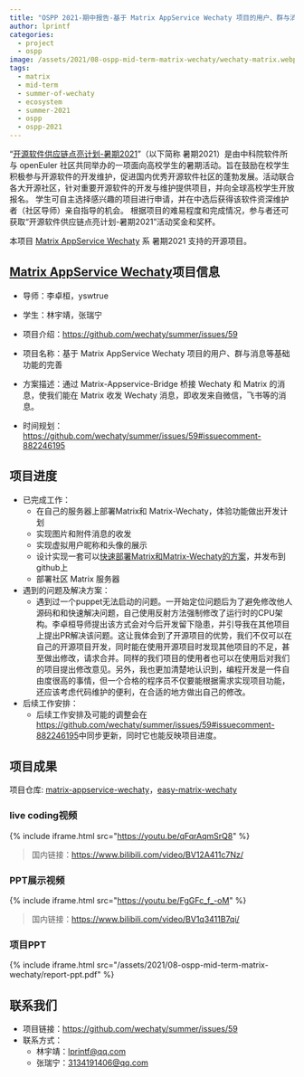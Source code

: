 ```yaml
---
title: "OSPP 2021-期中报告-基于 Matrix AppService Wechaty 项目的用户、群与消息等基础功能的完善"
author: lprintf
categories:
  - project
  - ospp
image: /assets/2021/08-ospp-mid-term-matrix-wechaty/wechaty-matrix.webp
tags:
  - matrix
  - mid-term
  - summer-of-wechaty
  - ecosystem
  - summer-2021
  - ospp
  - ospp-2021
---
```


“[开源软件供应链点亮计划-暑期2021](https://summer.iscas.ac.cn)”（以下简称 暑期2021）是由中科院软件所与 openEuler 社区共同举办的一项面向高校学生的暑期活动。旨在鼓励在校学生积极参与开源软件的开发维护，促进国内优秀开源软件社区的蓬勃发展。活动联合各大开源社区，针对重要开源软件的开发与维护提供项目，并向全球高校学生开放报名。 学生可自主选择感兴趣的项目进行申请，并在中选后获得该软件资深维护者（社区导师）亲自指导的机会。 根据项目的难易程度和完成情况，参与者还可获取“开源软件供应链点亮计划-暑期2021”活动奖金和奖杯。

本项目 [Matrix AppService Wechaty](https://github.com/wechaty/matrix-appservice-wechaty) 系 暑期2021 支持的开源项目。

## [Matrix AppService Wechaty](https://github.com/wechaty/matrix-appservice-wechaty)项目信息

- 导师：李卓桓，yswtrue
- 学生：林宇靖，张瑞宁
- 项目介绍：<https://github.com/wechaty/summer/issues/59>

- 项目名称：基于 Matrix AppService Wechaty 项目的用户、群与消息等基础功能的完善
- 方案描述：通过 Matrix-Appservice-Bridge 桥接 Wechaty 和 Matrix 的消息，使我们能在 Matrix 收发 Wechaty 消息，即收发来自微信，飞书等的消息。
- 时间规划：<https://github.com/wechaty/summer/issues/59#issuecomment-882246195>

## 项目进度

- 已完成工作：  
  - 在自己的服务器上部署Matrix和 Matrix-Wechaty，体验功能做出开发计划
  - 实现图片和附件消息的收发
  - 实现虚拟用户昵称和头像的展示
  - 设计实现一套可以[快速部署Matrix和Matrix-Wechaty的方案](https://github.com/wechaty/easy-matrix-wechaty)，并发布到github上
  - 部署社区 Matrix 服务器
- 遇到的问题及解决方案：
  - 遇到过一个puppet无法启动的问题。一开始定位问题后为了避免修改他人源码和和快速解决问题，自己使用反射方法强制修改了运行时的CPU架构。李卓桓导师提出该方式会对今后开发留下隐患，并引导我在其他项目上提出PR解决该问题。这让我体会到了开源项目的优势，我们不仅可以在自己的开源项目开发，同时能在使用开源项目时发现其他项目的不足，甚至做出修改，请求合并。同样的我们项目的使用者也可以在使用后对我们的项目提出修改意见。另外，我也更加清楚地认识到，编程开发是一件自由度很高的事情，但一个合格的程序员不仅要能根据需求实现项目功能，还应该考虑代码维护的便利，在合适的地方做出自己的修改。
- 后续工作安排：  
  - 后续工作安排及可能的调整会在<https://github.com/wechaty/summer/issues/59#issuecomment-882246195>中同步更新，同时它也能反映项目进度。

## 项目成果

项目仓库: [matrix-appservice-wechaty](https://github.com/wechaty/matrix-appservice-wechaty)，[easy-matrix-wechaty](https://github.com/wechaty/easy-matrix-wechaty)

### live coding视频

{% include iframe.html src="https://youtu.be/qFqrAqmSrQ8" %}

> 国内链接：<https://www.bilibili.com/video/BV12A411c7Nz/>

### PPT展示视频

{% include iframe.html src="https://youtu.be/FgGFc_f_-oM" %}

> 国内链接：<https://www.bilibili.com/video/BV1q3411B7qi/>

### 项目PPT

{% include iframe.html src="/assets/2021/08-ospp-mid-term-matrix-wechaty/report-ppt.pdf" %}

## 联系我们

- 项目链接：<https://github.com/wechaty/summer/issues/59>
- 联系方式：
  - 林宇靖：lprintf@qq.com
  - 张瑞宁：3134191406@qq.com
